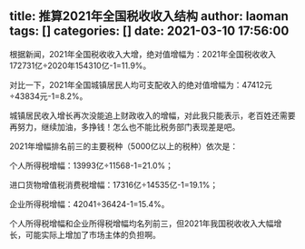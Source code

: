 title: 推算2021年全国税收收入结构
author: laoman
tags: []
categories: []
date: 2021-03-10 17:56:00
---
根据新闻，2021年全国税收收入大增，绝对值增幅为：2021年全国税收收入172731亿÷2020年154310亿-1=11.9%。
<!-- more-->

对比一下，2021年全国城镇居民人均可支配收入的绝对值增幅为：47412元÷43834元-1=8.2%。

城镇居民收入增长再次没能追上财政收入的增幅，对此我只能表示，老百姓还需要再努力，继续加油，多挣钱！怎么也不能比税务部门表现差是吧。

2021年增幅排名前三的主要税种（5000亿以上的税种）依次是：

个人所得税增幅：13993亿÷11568-1=21.0%；

进口货物增值税消费税增幅：17316亿÷14535亿-1=19.1%；

企业所得税增幅：42041÷36424-1=15.4%。

个人所得税增幅和企业所得税增幅均名列前三，但2021年我国税收收入大幅增长，可能实际上增加了市场主体的负担啊。